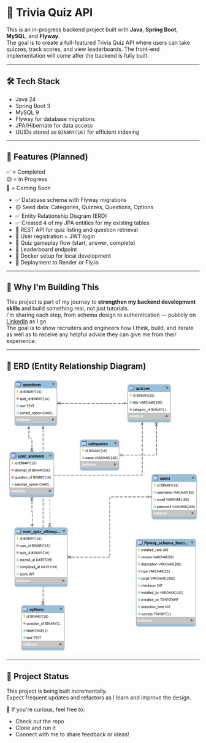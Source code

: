# 🎉 Trivia Quiz API

This is an in-progress backend project built with **Java**, **Spring Boot**, **MySQL**, and **Flyway**.  
The goal is to create a full-featured Trivia Quiz API where users can take quizzes, track scores, and view leaderboards.
The front-end implementation will come after the backend is fully built.

---

## 🛠️ Tech Stack

- Java 24
- Spring Boot 3
- MySQL 9
- Flyway for database migrations
- JPA/Hibernate for data access
- UUIDs stored as `BINARY(16)` for efficient indexing

---

## 📌 Features (Planned)

✅ = Completed  
🟡 = In Progress  
🔲 = Coming Soon

- ✅ Database schema with Flyway migrations  
- 🟡 Seed data: Categories, Quizzes, Questions, Options  
- ✅ Entity Relationship Diagram (ERD)
- ✅ Created 4 of my JPA entities for my existing tables
- 🔲 REST API for quiz listing and question retrieval  
- 🔲 User registration + JWT login  
- 🔲 Quiz gameplay flow (start, answer, complete)  
- 🔲 Leaderboard endpoint  
- 🔲 Docker setup for local development  
- 🔲 Deployment to Render or Fly.io

---

## 🧠 Why I'm Building This

This project is part of my journey to **strengthen my backend development skills** and build something real, not just tutorials.  
I'm sharing each step, from schema design to authentication — publicly on [LinkedIn](https://www.linkedin.com/in/grecia-bueno-57a07512a/) as I go.  
The goal is to show recruiters and engineers how I think, build, and iterate as well as to receive any helpful advice they can give me from their experience.

---

## 🧩 ERD (Entity Relationship Diagram)

![ERD](./erd2.png)

---

## 🚧 Project Status

This project is being built incrementally.  
Expect frequent updates and refactors as I learn and improve the design.

📌 If you're curious, feel free to:
- Check out the repo
- Clone and run it
- Connect with me to share feedback or ideas!
